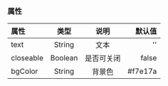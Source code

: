 ### 属性
属性 | 类型 | 说明 | 默认值
:- | :-: | :-: | -: 
text | String | 文本 | ''
closeable | Boolean  | 是否可关闭 | false
bgColor | String | 背景色 | #f7e17a


